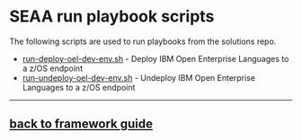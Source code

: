 <!-- #
# Copyright 2023 IBM Inc. All rights reserved
# SPDX-License-Identifier: Apache2.0
# -->

# SEAA run playbook scripts
The following scripts are used to run playbooks from the solutions repo.

- [run-deploy-oel-dev-env.sh](run-deploy-oel-dev-env.sh) - Deploy IBM Open Enterprise Languages to a z/OS endpoint
- [run-undeploy-oel-dev-env.sh](run-undeploy-oel-dev-env.sh) - Undeploy IBM Open Enterprise Languages to a z/OS endpoint

---
## [back to framework guide](../../../../docs/guide/README.md)
